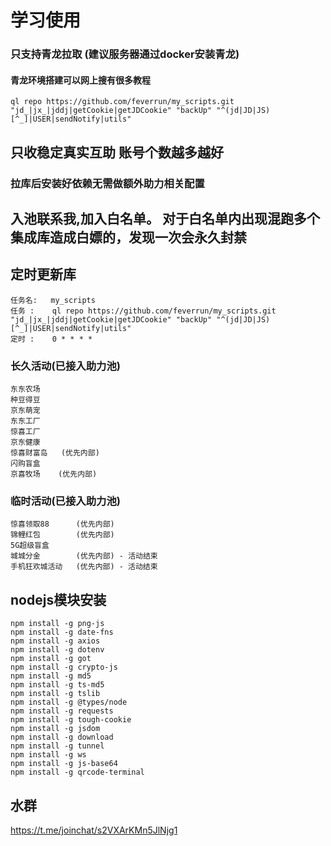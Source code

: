 # 学习使用
### 只支持青龙拉取  (建议服务器通过docker安装青龙)
#### 青龙环境搭建可以网上搜有很多教程
```
ql repo https://github.com/feverrun/my_scripts.git "jd_|jx_|jddj|getCookie|getJDCookie" "backUp" "^(jd|JD|JS)[^_]|USER|sendNotify|utils"
```
## 只收稳定真实互助 账号个数越多越好
### 拉库后安装好依赖无需做额外助力相关配置

## 入池联系我,加入白名单。 对于白名单内出现混跑多个集成库造成白嫖的，发现一次会永久封禁

## 定时更新库
```
任务名:   my_scripts
任务 :    ql repo https://github.com/feverrun/my_scripts.git "jd_|jx_|jddj|getCookie|getJDCookie" "backUp" "^(jd|JD|JS)[^_]|USER|sendNotify|utils"
定时 :    0 * * * *
```

### 长久活动(已接入助力池)
```
东东农场
种豆得豆
京东萌宠
东东工厂
惊喜工厂
京东健康
惊喜财富岛   (优先内部)
闪购盲盒
京喜牧场    (优先内部)
```

### 临时活动(已接入助力池)
```
惊喜领取88      (优先内部)
锦鲤红包        (优先内部)
5G超级盲盒      
城城分金        (优先内部) - 活动结束
手机狂欢城活动   (优先内部) - 活动结束     
```

## nodejs模块安装
```
npm install -g png-js
npm install -g date-fns
npm install -g axios
npm install -g dotenv
npm install -g got
npm install -g crypto-js
npm install -g md5
npm install -g ts-md5
npm install -g tslib
npm install -g @types/node
npm install -g requests
npm install -g tough-cookie
npm install -g jsdom
npm install -g download
npm install -g tunnel
npm install -g ws
npm install -g js-base64
npm install -g qrcode-terminal
```
## 水群
https://t.me/joinchat/s2VXArKMn5JlNjg1



